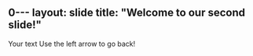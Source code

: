 0---
layout: slide
title: "Welcome to our second slide!"
---
Your text
Use the left arrow to go back!
